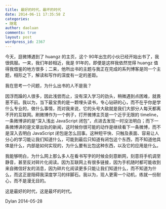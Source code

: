 ```yaml
---
title: 最好的时代，最坏的时代
date: 2014-06-11 17:35:58 Z
categories:
- 随笔
author: daoluan
comments: true
layout: post
wordpress_id: 2367
---
```


今天，逛微博遇到了 huangz 的主页，这个 90年出生的小伙已经开始出书了，我很佩服。一来，我们年龄相近，我是 91年的，即便是这样我依然觉得 huangz 值得我借鉴的地方很多；二来，他所出书的主题与我正在完成的系列博客是同一个主题，相形之下，解读和写作的深度有一定的差距。

我在思考一个问题，为什么出书的人不是我？

因浮而躁的人很多，因此浅尝而止，没有深入学习的劲头，稍微遇到点困难，就畏葸不前。我以为，当下最宝贵的是一颗埋头读书，专心钻研的心，而不在乎你是学什么专业的，做什么事情，而对我来说，它的头号大敌就是我们大部分人每天都离不开的互联网。刷微博作为一个例子，打开微博主页是一个近乎无限的 timeline，一条微博讲的是“深入浅出 JavaScript 闭包”，点进去发现一时没法明白；而下一条微博讲的是文章出轨的新闻，这时候你很可能的动作是继续看下一条微博，而不是深入去明白 JavaScript 闭包是怎么回事。这种短平快、只触及表面、容易让人分心的学习能让我们知道什么，可能到最后只知道有闭包这个东西，而不知道他具体是什么，内部是如何实现的，为什么要有比包这种东西，以及它的应用是什么。

我能够明白，为什么网上那么多人在看书写字的时候会刻意断网，刻意将手机调至静音，甚至反对碎片化阅读。因为互联网上有很多链接，因为手机随时都可能收到来自微信好友的消息，因为碎片化阅读更多只能让我们知道什么，而不知道为什么，而这正是阻碍我深度学习的绊脚石。我以为，现人更需一个动机，练就一份耐心，而不是漫无目的。

这是最好的时代，这是最坏的时代。



Dylan 2014-05-28
